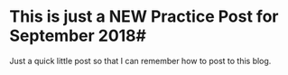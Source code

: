 <!--
.. title: Practice Post for September  
.. slug: practice post SEP      
.. date: 2017-11-29 15:29:40 UTC
.. tags: blog, learning, 
.. category: technology
.. link: 
.. description: Just  a Practice Post
.. type: text
-->

# This is just a NEW Practice Post for September 2018#

Just a quick little post so that I can remember how to post to this blog.

